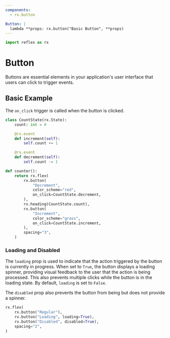 ```yaml
---
components:
  - rx.button

Button: |
  lambda **props: rx.button("Basic Button", **props)
---
```


```python exec
import reflex as rx
```

# Button

Buttons are essential elements in your application's user interface that users can click to trigger events.

## Basic Example

The `on_click` trigger is called when the button is clicked.

```python demo exec
class CountState(rx.State):
    count: int = 0

    @rx.event
    def increment(self):
        self.count += 1

    @rx.event
    def decrement(self):
        self.count -= 1

def counter():
    return rx.flex(
        rx.button(
            "Decrement",
            color_scheme="red",
            on_click=CountState.decrement,
        ),
        rx.heading(CountState.count),
        rx.button(
            "Increment",
            color_scheme="grass",
            on_click=CountState.increment,
        ),
        spacing="3",
    )
```

### Loading and Disabled

The `loading` prop is used to indicate that the action triggered by the button is currently in progress. When set to `True`, the button displays a loading spinner, providing visual feedback to the user that the action is being processed. This also prevents multiple clicks while the button is in the loading state. By default, `loading` is set to `False`.

The `disabled` prop also prevents the button from being but does not provide a spinner.

```python demo
rx.flex(
    rx.button("Regular"),
    rx.button("Loading", loading=True),
    rx.button("Disabled", disabled=True),
    spacing="2",
)
```
